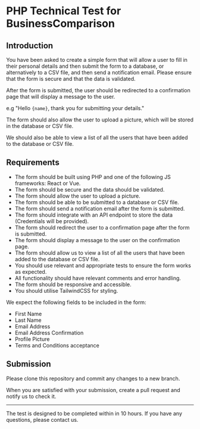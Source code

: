 # PHP Technical Test for BusinessComparison

## Introduction

You have been asked to create a simple form that will allow a user to fill in their personal details and then submit the form to a database, or alternatively to a CSV file, and then send a notification email. Please ensure that the form is secure and that the data is validated. 

After the form is submitted, the user should be redirected to a confirmation page that will display a message to the user.

e.g "Hello `{name}`, thank you for submitting your details."

The form should also allow the user to upload a picture, which will be stored in the database or CSV file.

We should also be able to view a list of all the users that have been added to the database or CSV file.

## Requirements

- The form should be built using PHP and one of the following JS frameworks: React or Vue.
- The form should be secure and the data should be validated.
- The form should allow the user to upload a picture.
- The form should be able to be submitted to a database or CSV file.
- The form should send a notification email after the form is submitted.
- The form should integrate with an API endpoint to store the data (Credentials will be provided).
- The form should redirect the user to a confirmation page after the form is submitted.
- The form should display a message to the user on the confirmation page.
- The form should allow us to view a list of all the users that have been added to the database or CSV file.
- You should use relevant and appropriate tests to ensure the form works as expected.
- All functionality should have relevant comments and error handling.
- The form should be responsive and accessible.
- You should utilise TailwindCSS for styling.

We expect the following fields to be included in the form:

- First Name
- Last Name
- Email Address
- Email Address Confirmation
- Profile Picture
- Terms and Conditions acceptance

## Submission

Please clone this repository and commit any changes to a new branch.

When you are satisfied with your submission, create a pull request and notify us to check it.

---

The test is designed to be completed within in 10 hours. If you have any questions, please contact us.
